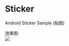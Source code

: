 # Sticker
Android Sticker Sample (贴图)

效果图:  
<img src="http://o6xqhzzif.bkt.clouddn.com/hexo/android-sticker/stickerview.gif" />

